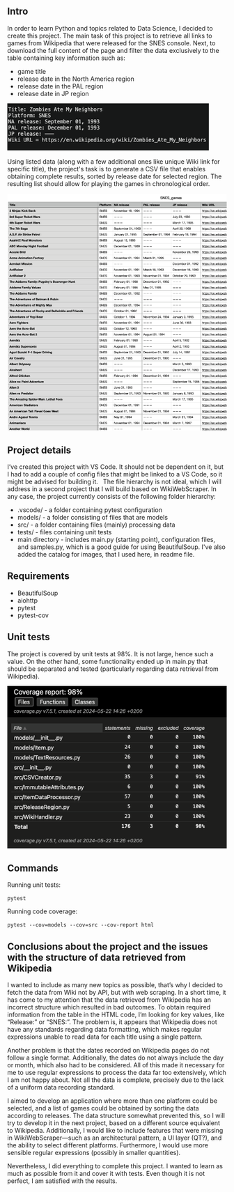 ## Intro 
In order to learn Python and topics related to Data Science, I decided to create this project. The main task of this project is to retrieve all links to games from Wikipedia that 
were released for the SNES console. Next, to download the full content of the page and filter the data exclusively to the table containing key information such as:
* game title
* release date in the North America region
* release date in the PAL region
* release date in JP region

![Sample](./images/Sample.png)

Using listed data (along with a few additional ones like unique Wiki link for specific title), the project's task is to generate a CSV file that enables obtaining complete results, 
sorted by release date for selected region. The resulting list should allow for playing the games in chronological order.

![File](./images/File.png)

## Project details
I’ve created this project with VS Code. It should not be dependent on it, but I had to add a couple of config files that might be linked to a VS Code, so it might be advised for 
building it.   The file hierarchy is not ideal, which I will address in a second project that I will build based on WikiWebScraper. In any case, the project currently consists of the
following folder hierarchy:
- .vscode/ - a folder containing pytest configuration
- models/ - a folder consisting of files that are models
- src/ - a folder containing files (mainly) processing data
- tests/ - files containing unit tests
- main directory -  includes main.py (starting point), configuration files, and samples.py, which is a good guide for using BeautifulSoup. I've also added the catalog for images,
                    that I used here, in readme file.

## Requirements
* BeautifulSoup
* aiohttp
* pytest
* pytest-cov

## Unit tests
The project is covered by unit tests at 98%. It is not large, hence such a value. On the other hand, some functionality ended up in main.py that should be separated and 
tested (particularly regarding data retrieval from Wikipedia). 

![Coverage](./images/Coverage.png)
 
## Commands 

Running unit tests:
```
pytest
```

Running code coverage:
```
pytest --cov=models --cov=src --cov-report html
```

## Conclusions about the project and the issues with the structure of data retrieved from Wikipedia
I wanted to include as many new topics as possible, that’s why I decided to fetch the data from Wiki not by API, but with web scraping. In a short time, it has come to my attention 
that the data retrieved from Wikipedia has an incorrect structure which resulted in bad outcomes. To obtain required information from the table in the HTML code, I’m looking for key 
values, like “Release:” or “SNES:”. The problem is, it appears that Wikipedia does not have any standards regarding data formatting, which makes regular expressions unable to read 
data for each title using a single pattern. 

Another problem is that the dates recorded on Wikipedia pages do not follow a single format. Additionally, the dates do not always include the day or month, which also had to be considered. 
All of this made it necessary for me to use regular expressions to process the data far too extensively, which I am not happy about. Not all the data is complete, precisely due to the lack 
of a uniform data recording standard.

I aimed to develop an application where more than one platform could be selected, and a list of games could be obtained by sorting the data according to releases. 
The data structure somewhat prevented this, so I will try to develop it in the next project, based on a different source equivalent to Wikipedia.
Additionally, I would like to include features that were missing in WikiWebScraper—such as an architectural pattern, a UI layer (QT?), and the ability to select different platforms. 
Furthermore, I would use more sensible regular expressions (possibly in smaller quantities).

Nevertheless, I did everything to complete this project. I wanted to learn as much as possible from it and cover it with tests. Even though it is not perfect, I am satisfied with the results.
